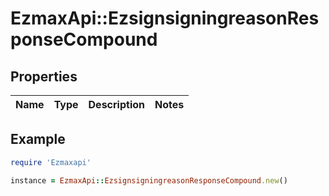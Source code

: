# EzmaxApi::EzsignsigningreasonResponseCompound

## Properties

| Name | Type | Description | Notes |
| ---- | ---- | ----------- | ----- |

## Example

```ruby
require 'Ezmaxapi'

instance = EzmaxApi::EzsignsigningreasonResponseCompound.new()
```

